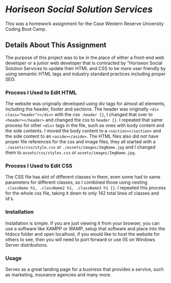 # __*Horiseon Social Solution Services*__
This was a homework assignment for the Case Western Reserve University Coding Boot Camp.


## __Details About This Assignment__
The purpose of this project was to be in the place of either a front-end web developer or a junior web developer that is contracted by "Horiseon Social Solution Services to update their HTML and CSS to be more user friendly by using semantic HTML tags and industry standard practices including proper SEO.


### __Process I Used to Edit HTML__
The website was originally developed using div tags for almost all elements, including the header, footer and sections. The header was originally `<div class="header"></div>` with the css `.header {}`, I changed that over to `<header></header>` and changed the css to `header {}`. I repeated that same process for other `<div>` tags in the file, such as ones with body content and the side contents. I moved the body content to a `<section></section>` and the side content to an `<aside></aside>`. The HTML files also did not have proper file references for the css and image files, they all started with a `./assets/css/style.css` or `./assets/images/ImgName.jpg` and I changed them to `assets/css/styles.css` or `assets/images/ImgName.jpg`.


### __Process I Used to Edit CSS__
The CSS file has alot of different classes in them, even some had to same parameters for different classes, so I combined those using nesting `.className h1, .className2 h1, .className3 h1 {}`. I repeated this process for the whole css file, taking it down to only 142 total lines of classes and id's.


### __Installation__
Installation is simple. If you are just viewing it from your browser, you can use a software like XAMPP or WAMP, setup that software and place into the htdocs folder and open localhost, if you would like to host the website for others to see, then you will need to port forward or use IIS on Windows Server distributions.


### __Usage__
Serves as a great landing page for a business that provides a service, such as marketing, insurance agencies and many more.